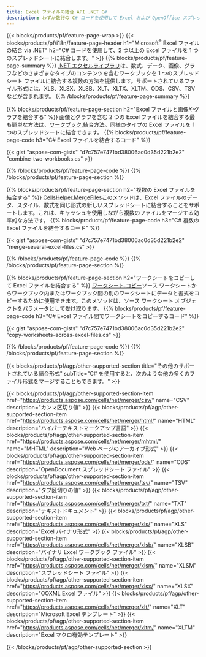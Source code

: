 ```yaml
---
title: Excel ファイルの結合 API .NET C#
description: わずか数行の C# コードを使用して Excel および OpenOffice スプレッドシート ファイルを連結します。
---
```

{{< blocks/products/pf/feature-page-wrap >}}
{{< blocks/products/pf/i18n/feature-page-header h1="Microsoft<sup>&reg;</sup> Excel ファイルの結合 via .NET" h2="C# コードを使用して、2 つ以上の Excel ファイルを 1 つのスプレッドシートに結合します。" >}}
{{% blocks/products/pf/feature-page-summary %}}
[.NET エクセルライブラリ](/cells/ja/net/)は、数式、データ、画像、グラフなどのさまざまなタイプのコンテンツを含むワークブックを 1 つのスプレッドシート ファイルに結合する複数の方法を提供します。サポートされているファイル形式には、XLS、XLSX、XLSB、XLT、XLTX、XLTM、ODS、CSV、TSVなどが含まれます。
{{% /blocks/products/pf/feature-page-summary %}}

{{% blocks/products/pf/feature-page-section h2="Excel ファイルと画像やグラフを結合する" %}}
画像とグラフを含む 2 つの Excel ファイルを結合する最も簡単な方法は、[ワークブック.結合](https://reference.aspose.com/cells/net/aspose.cells/workbook/methods/combine)方法。同様のタイプの Excel ファイルを 1 つのスプレッドシートに結合できます。
{{% blocks/products/pf/feature-page-code h3="C# Excel ファイルを結合するコード" %}}

{{< gist "aspose-com-gists" "d7c757e7471bd38006ac0d35d221b2e2" "combine-two-workbooks.cs" >}}

{{% /blocks/products/pf/feature-page-code %}}
{{% /blocks/products/pf/feature-page-section %}}

{{% blocks/products/pf/feature-page-section h2="複数の Excel ファイルを結合する" %}}
[CellsHelper.MergeFiles](https://reference.aspose.com/cells/net/aspose.cells/cellshelper/methods/mergefiles)このメソッドは、Excel ファイルのデータ、スタイル、数式を同じ形式の新しいスプレッドシートに結合することをサポートします。これは、キャッシュを使用しながら複数のファイルをマージする効率的な方法です。
{{% blocks/products/pf/feature-page-code h3="C# 複数の Excel ファイルを結合するコード" %}}

{{< gist "aspose-com-gists" "d7c757e7471bd38006ac0d35d221b2e2" "merge-several-excel-files.cs" >}}

{{% /blocks/products/pf/feature-page-code %}}
{{% /blocks/products/pf/feature-page-section %}}

{{% blocks/products/pf/feature-page-section h2="ワークシートをコピーして Excel ファイルを結合する" %}}
[ワークシート.コピー](https://reference.aspose.com/cells/net/aspose.cells/worksheet/methods/copy/index)ソース ワークシートからワークブック内またはワークブック間の別のワークシートにデータと書式をコピーするために使用できます。このメソッドは、ソース ワークシート オブジェクトをパラメータとして受け取ります。
{{% blocks/products/pf/feature-page-code h3="C# Excel ファイル間でワークシートをコピーするコード" %}}

{{< gist "aspose-com-gists" "d7c757e7471bd38006ac0d35d221b2e2" "copy-worksheets-across-excel-files.cs" >}}

{{% /blocks/products/pf/feature-page-code %}}
{{% /blocks/products/pf/feature-page-section %}}

{{< blocks/products/pf/agp/other-supported-section title="その他のサポートされている結合形式" subTitle="C# を使用すると、次のような他の多くのファイル形式をマージすることもできます。" >}}

{{< blocks/products/pf/agp/other-supported-section-item href="https://products.aspose.com/cells/net/merger/csv/" name="CSV" description="カンマ区切り値" >}}
{{< blocks/products/pf/agp/other-supported-section-item href="https://products.aspose.com/cells/net/merger/html/" name="HTML" description="ハイパーテキストマークアップ言語" >}}
{{< blocks/products/pf/agp/other-supported-section-item href="https://products.aspose.com/cells/net/merger/mhtml/" name="MHTML" description="Web ページのアーカイブ形式" >}}
{{< blocks/products/pf/agp/other-supported-section-item href="https://products.aspose.com/cells/net/merger/ods/" name="ODS" description="OpenDocument スプレッドシート ファイル" >}}
{{< blocks/products/pf/agp/other-supported-section-item href="https://products.aspose.com/cells/net/merger/tsv/" name="TSV" description="タブ区切りの値" >}}
{{< blocks/products/pf/agp/other-supported-section-item href="https://products.aspose.com/cells/net/merger/txt/" name="TXT" description="テキストドキュメント" >}}
{{< blocks/products/pf/agp/other-supported-section-item href="https://products.aspose.com/cells/net/merger/xls/" name="XLS" description="Excel バイナリ形式" >}}
{{< blocks/products/pf/agp/other-supported-section-item href="https://products.aspose.com/cells/net/merger/xlsb/" name="XLSB" description="バイナリ Excel ワークブック ファイル" >}}
{{< blocks/products/pf/agp/other-supported-section-item href="https://products.aspose.com/cells/net/merger/xlsm/" name="XLSM" description="スプレッドシート ファイル" >}}
{{< blocks/products/pf/agp/other-supported-section-item href="https://products.aspose.com/cells/net/merger/xlsx/" name="XLSX" description="OOXML Excel ファイル" >}}
{{< blocks/products/pf/agp/other-supported-section-item href="https://products.aspose.com/cells/net/merger/xlt/" name="XLT" description="Microsoft Excel テンプレート" >}}
{{< blocks/products/pf/agp/other-supported-section-item href="https://products.aspose.com/cells/net/merger/xltm/" name="XLTM" description="Excel マクロ有効テンプレート" >}}

{{< /blocks/products/pf/agp/other-supported-section >}}
